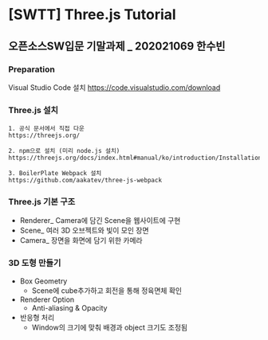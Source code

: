 # [SWTT] Three.js Tutorial

## 오픈소스SW입문 기말과제 _ 202021069 한수빈


### Preparation
Visual Studio Code 설치 https://code.visualstudio.com/download


### Three.js 설치
```
1. 공식 문서에서 직접 다운
https://threejs.org/

2. npm으로 설치 (미리 node.js 설치)
https://threejs.org/docs/index.html#manual/ko/introduction/Installation

3. BoilerPlate Webpack 설치
https://github.com/aakatev/three-js-webpack
```


### Three.js 기본 구조

+ Renderer_ Camera에 담긴 Scene을 웹사이트에 구현
+ Scene_ 여러 3D 오브젝트와 빛이 모인 장면
+ Camera_ 장면을 화면에 담기 위한 카메라



### 3D 도형 만들기

+ Box Geometry
  + Scene에 cube추가하고 회전을 통해 정육면체 확인
+ Renderer Option
  + Anti-aliasing & Opacity
+ 반응형 처리
  + Window의 크기에 맞춰 배경과 object 크기도 조정됨

